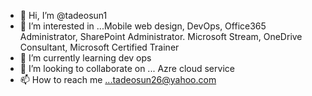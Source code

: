 - 👋 Hi, I’m @tadeosun1
- 👀 I’m interested in ...Mobile web design, DevOps, Office365 Administrator, SharePoint Administrator. Microsoft Stream, OneDrive Consultant, Microsoft Certified Trainer
- 🌱 I’m currently learning dev ops
- 💞️ I’m looking to collaborate on ... Azre cloud service
- 📫 How to reach me ...tadeosun26@yahoo.com

<!---
tadeosun1/tadeosun1 is a ✨ special ✨ repository because its `README.md` (this file) appears on your GitHub profile.
You can click the Preview link to take a look at your changes.
--->
